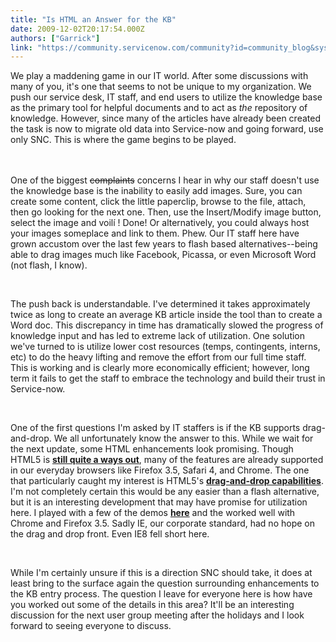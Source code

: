 ```yaml
---
title: "Is HTML an Answer for the KB"
date: 2009-12-02T20:17:54.000Z
authors: ["Garrick"]
link: "https://community.servicenow.com/community?id=community_blog&sys_id=ad5e6aaddbd0dbc01dcaf3231f961923"
---
```

<p>We play a maddening game in our IT world. After some discussions with many of you, it's one that seems to not be unique to my organization. We push our service desk, IT staff, and end users to utilize the knowledge base as the primary tool for helpful documents and to act as <em>the</em> repository of knowledge. However, since many of the articles have already been created the task is now to migrate old data into Service-now and going forward, use only SNC. This is where the game begins to be played. <br /><br /><br /><p>One of the biggest <s>complaints</s> concerns I hear in why our staff doesn't use the knowledge base is the inability to easily add images. Sure, you can create some content, click the little paperclip, browse to the file, attach, then go looking for the next one. Then, use the Insert/Modify image button, select the image and voilí ! Done! Or alternatively, you could always host your images someplace and link to them. Phew. Our IT staff here have grown accustom over the last few years to flash based alternatives--being able to drag images much like Facebook, Picassa, or even Microsoft Word (not flash, I know).</p><br /><p>The push back is understandable. I've determined it takes approximately twice as long to create an average KB article inside the tool than to create a Word doc. This discrepancy in time has dramatically slowed the progress of knowledge input and has led to extreme lack of utilization. One solution we've turned to is utilize lower cost resources (temps, contingents, interns, etc) to do the heavy lifting and remove the effort from our full time staff. This is working and is clearly more economically efficient; however, long term it fails to get the staff to embrace the technology and build their trust in Service-now.</p><br /><p>One of the first questions I'm asked by IT staffers is if the KB supports drag-and-drop. We all unfortunately know the answer to this. While we wait for the next update, some HTML enhancements look promising. Though HTML5 is <a href="http://wiki.whatwg.org/wiki/FAQ#When_will_HTML5_be_finished.3F"><strong>still quite a ways out</strong></a>, many of the features are already supported in our everyday browsers like Firefox 3.5, Safari 4, and Chrome. The one that particularly caught my interest is HTML5's <a href="http://en.wikipedia.org/wiki/HTML5#New_APIs"><strong>drag-and-drop capabilities</strong></a>. I'm not completely certain this would be any easier than a flash alternative, but it is an interesting development that may have promise for utilization here. I played with a few of the demos <a href="http://html5demos.com/"><strong>here</strong></a> and the worked well with Chrome and Firefox 3.5. Sadly IE, our corporate standard, had no hope on the drag and drop front. Even IE8 fell short here.</p><br /><p>While I'm certainly unsure if this is a direction SNC should take, it does at least bring to the surface again the question surrounding enhancements to the KB entry process. The question I leave for everyone here is how have you worked out some of the details in this area? It'll be an interesting discussion for the next user group meeting after the holidays and I look forward to seeing everyone to discuss.</p></p>